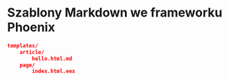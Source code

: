 # Szablony Markdown we frameworku Phoenix

```json
templates/
    article/
        hello.html.md
    page/
        index.html.eex
```
